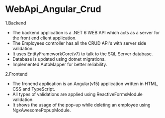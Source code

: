 # WebApi_Angular_Crud

1.Backend
* The backend application is a .NET 6 WEB API which acts as a server for the front end client application.
* The Employees controller has all the CRUD API's with server side validation.
* It uses EntityFrameworkCore(v7) to talk to the SQL Server database.
* Database is updated using dotnet migrations.
* Implemented AutoMapper for better reliability.

2.Frontend
* The fronend application is an Angular(v15) application written in HTML, CSS and TypeScript.
* All types of validations are applied using ReactiveFormsModule validation.
* It shows the usage of the pop-up while deleting an employee using NgxAwesomePopupModule.

